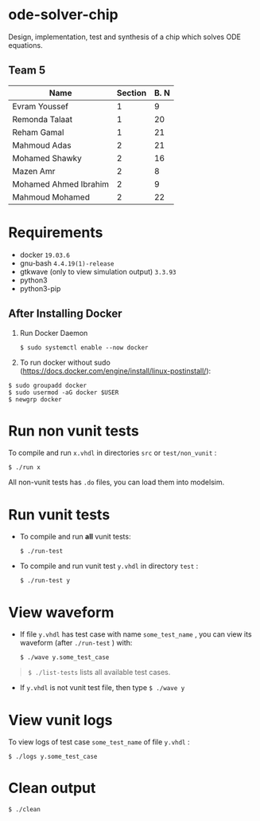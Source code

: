 # ode-solver-chip
Design, implementation, test and synthesis of a chip which solves ODE equations.

## Team 5

| Name                  | Section | B. N |
|-----------------------|---------|------|
| Evram Youssef         | 1       | 9    |
| Remonda Talaat        | 1       | 20   |
| Reham Gamal           | 1       | 21   |
| Mahmoud Adas          | 2       | 21   |
| Mohamed Shawky        | 2       | 16   |
| Mazen Amr             | 2       | 8    |
| Mohamed Ahmed Ibrahim | 2       | 9    |
| Mahmoud Mohamed       | 2       | 22   |

# Requirements

* docker `19.03.6` 
* gnu-bash `4.4.19(1)-release` 
* gtkwave (only to view simulation output) `3.3.93` 
* python3
* python3-pip

## After Installing Docker

1. Run Docker Daemon

    `$ sudo systemctl enable --now docker` 

2. To run docker without sudo (https://docs.docker.com/engine/install/linux-postinstall/):

``` 
$ sudo groupadd docker
$ sudo usermod -aG docker $USER
$ newgrp docker 
```

# Run non vunit tests

To compile and run `x.vhdl` in directories `src` or `test/non_vunit` :

`$ ./run x` 

All non-vunit tests has `.do` files, you can load them into modelsim.

# Run vunit tests

* To compile and run **all** vunit tests: 

    `$ ./run-test` 

* To compile and run vunit test `y.vhdl` in directory `test` :

    `$ ./run-test y` 

# View waveform

* If file `y.vhdl` has test case with name `some_test_name` , you can view its waveform (after `./run-test` ) with:

    `$ ./wave y.some_test_case` 

> `$ ./list-tests` lists all available test cases. 

* If `y.vhdl` is not vunit test file, then type `$ ./wave y` 

# View vunit logs

To view logs of test case `some_test_name` of file `y.vhdl` :

`$ ./logs y.some_test_case` 

# Clean output

`$ ./clean`